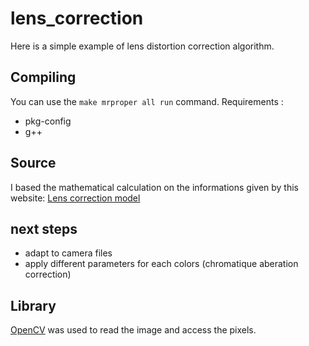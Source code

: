 # lens_correction

Here is a simple example of lens distortion correction algorithm.

## Compiling

You can use the ```make mrproper all run``` command. 
Requirements : 
* pkg-config
* g++

## Source

I based the mathematical calculation on the informations given by this website: 
[Lens correction model](http://hugin.sourceforge.net/docs/manual/Lens_correction_model.html)

## next steps
* adapt to camera files
* apply different parameters for each colors (chromatique aberation correction)

## Library

[OpenCV](https://opencv.org) was used to read the image and access the pixels.


